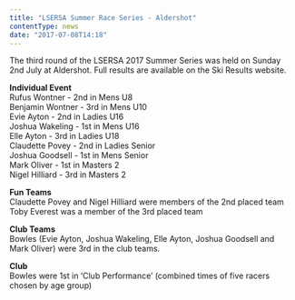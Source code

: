 ```yaml
---
title: "LSERSA Summer Race Series - Aldershot"
contentType: news
date: "2017-07-08T14:18"
---
```


The third round of the LSERSA 2017 Summer Series was held on Sunday 2nd July at Aldershot. Full results are available on the Ski Results website.

**Individual Event**\
Rufus Wontner - 2nd in Mens U8\
Benjamin Wontner - 3rd in Mens U10\
Evie Ayton - 2nd in Ladies U16\
Joshua Wakeling - 1st in Mens U16\
Elle Ayton - 3rd in Ladies U18\
Claudette Povey - 2nd in Ladies Senior\
Joshua Goodsell - 1st in Mens Senior\
Mark Oliver - 1st in Masters 2\
Nigel Hilliard - 3rd in Masters 2

**Fun Teams**\
Claudette Povey and Nigel Hilliard were members of the 2nd placed team\
Toby Everest was a member of the 3rd placed team

**Club Teams**\
Bowles (Evie Ayton, Joshua Wakeling, Elle Ayton, Joshua Goodsell and Mark Oliver) were 3rd in the club teams.

**Club**\
Bowles were 1st in ‘Club Performance’ (combined times of five racers chosen by age group)
